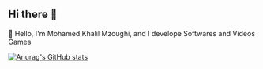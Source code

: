 ## Hi there 👋

👋 Hello, I'm Mohamed Khalil Mzoughi, and I develope Softwares and Videos Games

[![Anurag's GitHub stats](https://github-readme-stats.vercel.app/api?username=MzoughiKhalil)](https://github.com/anuraghazra/github-readme-stats)
